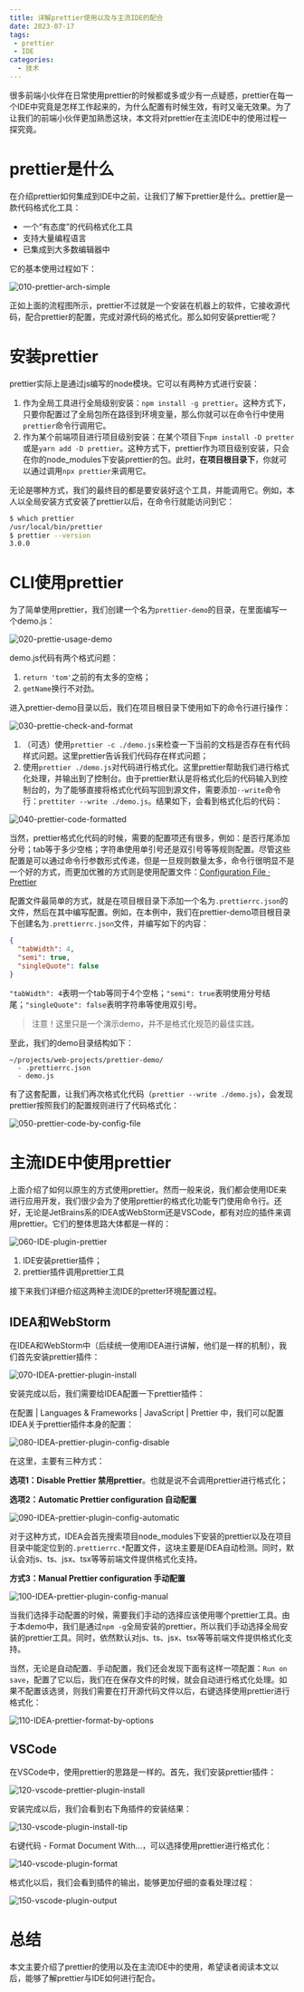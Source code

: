 ```yaml
---
title: 详解prettier使用以及与主流IDE的配合
date: 2023-07-17
tags:
 - prettier
 - IDE
categories:
  - 技术
---
```


很多前端小伙伴在日常使用prettier的时候都或多或少有一点疑惑，prettier在每一个IDE中究竟是怎样工作起来的，为什么配置有时候生效，有时又毫无效果。为了让我们的前端小伙伴更加熟悉这块，本文将对prettier在主流IDE中的使用过程一探究竟。

<!-- more -->

# prettier是什么

在介绍prettier如何集成到IDE中之前，让我们了解下prettier是什么。prettier是一款代码格式化工具：

- 一个“有态度”的代码格式化工具
- 支持大量编程语言
- 已集成到大多数编辑器中

它的基本使用过程如下：

![010-prettier-arch-simple](https://src-1252109805.cos.ap-chengdu.myqcloud.com/images/post/2023-07-17/010-prettier-arch-simple.png)

正如上面的流程图所示，prettier不过就是一个安装在机器上的软件，它接收源代码，配合prettier的配置，完成对源代码的格式化。那么如何安装prettier呢？

# 安装prettier

prettier实际上是通过js编写的node模块。它可以有两种方式进行安装：

1. 作为全局工具进行全局级别安装：`npm install -g prettier`。这种方式下，只要你配置过了全局包所在路径到环境变量，那么你就可以在命令行中使用`prettier`命令行调用它。
2. 作为某个前端项目进行项目级别安装：在某个项目下`npm install -D pretter`或是`yarn add -D prettier`。这种方式下，prettier作为项目级别安装，只会在你的node_modules下安装prettier的包。此时，**在项目根目录下**，你就可以通过调用`npx prettier`来调用它。

无论是哪种方式，我们的最终目的都是要安装好这个工具，并能调用它。例如，本人以全局安装方式安装了prettier以后，在命令行就能访问到它：

```bash
$ which prettier
/usr/local/bin/prettier
$ prettier --version
3.0.0
```

# CLI使用prettier

为了简单使用prettier，我们创建一个名为`prettier-demo`的目录，在里面编写一个demo.js：

![020-prettie-usage-demo](https://src-1252109805.cos.ap-chengdu.myqcloud.com/images/post/2023-07-17/020-prettie-usage-demo.png)

demo.js代码有两个格式问题：

1. `return 'tom'`之前的有太多的空格；
2. `getName`换行不对劲。

进入prettier-demo目录以后，我们在项目根目录下使用如下的命令行进行操作：

![030-prettie-check-and-format](https://src-1252109805.cos.ap-chengdu.myqcloud.com/images/post/2023-07-17/030-prettie-check-and-format.png)

1. （可选）使用`prettier -c ./demo.js`来检查一下当前的文档是否存在有代码样式问题。这里prettier告诉我们代码存在样式问题；
2. 使用`prettier ./demo.js`对代码进行格式化。这里prettier帮助我们进行格式化处理，并输出到了控制台。由于prettier默认是将格式化后的代码输入到控制台的，为了能够直接将格式化代码写回到源文件，需要添加`--write`命令行：`prettiter --write ./demo.js`。结果如下，会看到格式化后的代码：

![040-prettier-code-formatted](https://src-1252109805.cos.ap-chengdu.myqcloud.com/images/post/2023-07-17/040-prettier-code-formatted.png)

当然，prettier格式化代码的时候，需要的配置项还有很多，例如：是否行尾添加分号；tab等于多少空格；字符串使用单引号还是双引号等等规则配置。尽管这些配置是可以通过命令行参数形式传递，但是一旦规则数量太多，命令行很明显不是一个好的方式，而更加优雅的方式则是使用配置文件：[Configuration File · Prettier](https://prettier.io/docs/en/configuration.html)

配置文件最简单的方式，就是在项目根目录下添加一个名为`.prettierrc.json`的文件，然后在其中编写配置。例如，在本例中，我们在prettier-demo项目根目录下创建名为`.prettierrc.json`文件，并编写如下的内容：

```json
{
  "tabWidth": 4,
  "semi": true,
  "singleQuote": false
}
```

`"tabWidth": 4`表明一个tab等同于4个空格；`"semi": true`表明使用分号结尾；`"singleQuote": false`表明字符串等使用双引号。

> 注意！这里只是一个演示demo，并不是格式化规范的最佳实践。

至此，我们的demo目录结构如下：

```
~/projects/web-projects/prettier-demo/
  - .prettierrc.json
  - demo.js
```

有了这套配置，让我们再次格式化代码（`prettier --write ./demo.js`），会发现prettier按照我们的配置规则进行了代码格式化：

![050-prettier-code-by-config-file](https://src-1252109805.cos.ap-chengdu.myqcloud.com/images/post/2023-07-17/050-prettier-code-by-config-file.png)

# 主流IDE中使用prettier

上面介绍了如何以原生的方式使用prettier。然而一般来说，我们都会使用IDE来进行应用开发，我们很少会为了使用prettier的格式化功能专门使用命令行。还好，无论是JetBrains系的IDEA或WebStorm还是VSCode，都有对应的插件来调用prettier。它们的整体思路大体都是一样的：

![060-IDE-plugin-prettier](https://src-1252109805.cos.ap-chengdu.myqcloud.com/images/post/2023-07-17/060-IDE-plugin-prettier.png)

1. IDE安装prettier插件；
2. prettier插件调用prettier工具

接下来我们详细介绍这两种主流IDE的pretter环境配置过程。

## IDEA和WebStorm

在IDEA和WebStorm中（后续统一使用IDEA进行讲解，他们是一样的机制），我们首先安装prettier插件：

![070-IDEA-prettier-plugin-install](https://src-1252109805.cos.ap-chengdu.myqcloud.com/images/post/2023-07-17/070-IDEA-prettier-plugin-install.png)

安装完成以后，我们需要给IDEA配置一下prettier插件：

在配置 | Languages & Frameworks | JavaScript | Prettier 中，我们可以配置IDEA关于prettier插件本身的配置：

![080-IDEA-prettier-plugin-config-disable](https://src-1252109805.cos.ap-chengdu.myqcloud.com/images/post/2023-07-17/080-IDEA-prettier-plugin-config-disable.png)

在这里，主要有三种方式：

**选项1：Disable Prettier 禁用prettier**。也就是说不会调用prettier进行格式化；

**选项2：Automatic Prettier configuration 自动配置**

![090-IDEA-prettier-plugin-config-automatic](https://src-1252109805.cos.ap-chengdu.myqcloud.com/images/post/2023-07-17/090-IDEA-prettier-plugin-config-automatic.png)

对于这种方式，IDEA会首先搜索项目node_modules下安装的prettier以及在项目目录中能定位到的`.prettierrc.*`配置文件，这块主要是IDEA自动检测。同时，默认会对js、ts、jsx、tsx等等前端文件提供格式化支持。

**方式3：Manual Prettier configuration 手动配置**

![100-IDEA-prettier-plugin-config-manual](https://src-1252109805.cos.ap-chengdu.myqcloud.com/images/post/2023-07-17/100-IDEA-prettier-plugin-config-manual.png)

当我们选择手动配置的时候，需要我们手动的选择应该使用哪个prettier工具。由于本demo中，我们是通过`npm -g`全局安装的prettier，所以我们手动选择全局安装的prettier工具。同时，依然默认对js、ts、jsx、tsx等等前端文件提供格式化支持。

当然，无论是自动配置、手动配置，我们还会发现下面有这样一项配置：`Run on save`，配置了它以后，我们在在保存文件的时候，就会自动进行格式化处理。如果不配置该选贤，则我们需要在打开源代码文件以后，右键选择使用prettier进行格式化：

![110-IDEA-prettier-format-by-options](https://src-1252109805.cos.ap-chengdu.myqcloud.com/images/post/2023-07-17/110-IDEA-prettier-format-by-options.png)

## VSCode

在VSCode中，使用prettier的思路是一样的。首先，我们安装prettier插件：

![120-vscode-prettier-plugin-install](https://src-1252109805.cos.ap-chengdu.myqcloud.com/images/post/2023-07-17/120-vscode-prettier-plugin-install.png)

安装完成以后，我们会看到右下角插件的安装结果：

![130-vscode-plugin-install-tip](https://src-1252109805.cos.ap-chengdu.myqcloud.com/images/post/2023-07-17/130-vscode-plugin-install-tip.png)

右键代码 - Format Document With...，可以选择使用prettier进行格式化：

![140-vscode-plugin-format](https://src-1252109805.cos.ap-chengdu.myqcloud.com/images/post/2023-07-17/140-vscode-plugin-format.png)

格式化以后，我们会看到插件的输出，能够更加仔细的查看处理过程：

![150-vscode-plugin-output](https://src-1252109805.cos.ap-chengdu.myqcloud.com/images/post/2023-07-17/150-vscode-plugin-output.png)

# 总结

本文主要介绍了prettier的使用以及在主流IDE中的使用，希望读者阅读本文以后，能够了解prettier与IDE如何进行配合。


